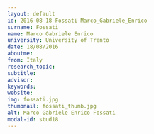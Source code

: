 ```yaml
---
layout: default 
id: 2016-08-18-Fossati-Marco_Gabriele_Enrico
surname: Fossati
name: Marco Gabriele Enrico
university: University of Trento
date: 18/08/2016
aboutme: 
from: Italy
research_topic: 
subtitle: 
advisor: 
keywords: 
website: 
img: fossati.jpg
thumbnail: fossati_thumb.jpg
alt: Marco Gabriele Enrico Fossati
modal-id: stud18
---
```


